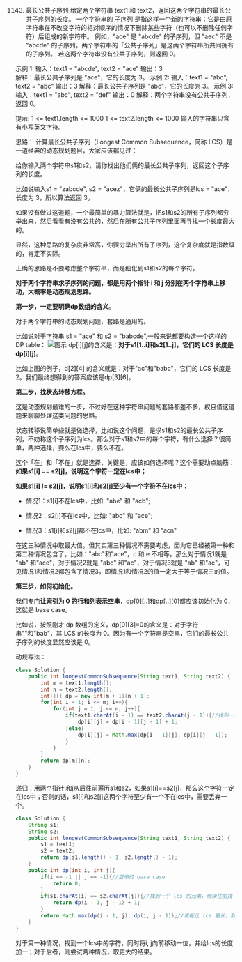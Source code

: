 

1143. 最长公共子序列
给定两个字符串 text1 和 text2，返回这两个字符串的最长公共子序列的长度。
一个字符串的 子序列 是指这样一个新的字符串：它是由原字符串在不改变字符的相对顺序的情况下删除某些字符（也可以不删除任何字符）后组成的新字符串。
例如，"ace" 是 "abcde" 的子序列，但 "aec" 不是 "abcde" 的子序列。两个字符串的「公共子序列」是这两个字符串所共同拥有的子序列。
若这两个字符串没有公共子序列，则返回 0。

示例 1:
输入：text1 = "abcde", text2 = "ace" 
输出：3  
解释：最长公共子序列是 "ace"，它的长度为 3。
示例 2:
输入：text1 = "abc", text2 = "abc"
输出：3
解释：最长公共子序列是 "abc"，它的长度为 3。
示例 3:
输入：text1 = "abc", text2 = "def"
输出：0
解释：两个字符串没有公共子序列，返回 0。

提示:
1 <= text1.length <= 1000
1 <= text2.length <= 1000
输入的字符串只含有小写英文字符。

思路：
计算最长公共子序列（Longest Common Subsequence，简称 LCS）是一道经典的动态规划题目，大家应该都见过：

给你输入两个字符串s1和s2，请你找出他们俩的最长公共子序列，返回这个子序列的长度。

比如说输入s1 = "zabcde", s2 = "acez"，它俩的最长公共子序列是lcs = "ace"，长度为 3，所以算法返回 3。

如果没有做过这道题，一个最简单的暴力算法就是，把s1和s2的所有子序列都穷举出来，然后看看有没有公共的，然后在所有公共子序列里面再寻找一个长度最大的。

显然，这种思路的复杂度非常高，你要穷举出所有子序列，这个复杂度就是指数级的，肯定不实际。

正确的思路是不要考虑整个字符串，而是细化到s1和s2的每个字符。

**对于两个字符串求子序列的问题，都是用两个指针 i 和 j 分别在两个字符串上移动，大概率是动态规划思路。**

**第一步，一定要明确dp数组的含义**。

对于两个字符串的动态规划问题，套路是通用的。

比如说对于字符串 s1 = "ace" 和 s2 = "babcde",一般来说都要构造一个这样的 DP table：
![图示](https://img-blog.csdnimg.cn/20210316145021476.png?x-oss-process=image/watermark,type_ZmFuZ3poZW5naGVpdGk,shadow_10,text_aHR0cHM6Ly9ibG9nLmNzZG4ubmV0L3dlaXhpbl80NjQ5NzUwMw==,size_16,color_FFFFFF,t_70)
dp[i][j]的含义是：**对于s1[1..i]和s2[1..j]，它们的 LCS 长度是dp[i][j]**。

比如上图的例子，d[2][4] 的含义就是：对于"ac"和"babc"，它们的 LCS 长度是 2。我们最终想得到的答案应该是dp[3][6]。

**第二步，找状态转移方程。**

这是动态规划最难的一步，不过好在这种字符串问题的套路都差不多，权且借这道题来聊聊处理这类问题的思路。

状态转移说简单些就是做选择，比如说这个问题，是求s1和s2的最长公共子序列，不妨称这个子序列为lcs。那么对于s1和s2中的每个字符，有什么选择？很简单，两种选择，要么在lcs中，要么不在。

这个「在」和「不在」就是选择，关键是，应该如何选择呢？这个需要动点脑筋：**如果s1[i] == s2[j]，说明这个字符一定在lcs中；**

**如果s1[i] != s2[j]，说明s1[i]和s2[j]至少有一个字符不在lcs中：**

* 情况1：s1[i]不在lcs中，比如: "abe" 和 "acb";

* 情况2：s2[j]不在lcs中，比如: "abc" 和 "ace";

* 情况3：s1[i]和s2[j]都不在lcs中，比如: "abm" 和 "acn"

在这三种情况中取最大值。但其实第三种情况不需要考虑，因为它已经被第一种和第二种情况包含了。比如："abc"和"ace"，c 和 e 不相等，那么对于情况1就是 "ab" 和"ace"，对于情况2就是 "abc" 和"ac"，对于情况3就是 "ab" 和"ac"，可见情况1和情况2都包含了情况3，即情况1和情况2的值一定大于等于情况三的值。

**第三步，如何初始化。**

我们专门**让索引为 0 的行和列表示空串**，dp[0][..]和dp[..][0]都应该初始化为 0，这就是 base case。

比如说，按照刚才 dp 数组的定义，dp[0][3]=0的含义是：对于字符串""和"bab"，其 LCS 的长度为 0。因为有一个字符串是空串，它们的最长公共子序列的长度显然应该是 0。

动规写法：
```java
class Solution {
    public int longestCommonSubsequence(String text1, String text2) {
        int m = text1.length();
        int n = text2.length();
        int[][] dp = new int[m + 1][n + 1];
        for(int i = 1; i <= m; i++){
            for(int j = 1; j <= n; j++){
                if(text1.charAt(i - 1) == text2.charAt(j - 1)){//找到一个lcs中的字符
                    dp[i][j] = dp[i - 1][j - 1] + 1;
                }else{
                    dp[i][j] = Math.max(dp[i - 1][j], dp[i][j - 1]);
                }
            }
        }
        return dp[m][n];
    }
}
```

递归：用两个指针i和j从后往前遍历s1和s2，如果s1[i]==s2[j]，那么这个字符一定在lcs中；否则的话，s1[i]和s2[j]这两个字符至少有一个不在lcs中，需要丢弃一个。

```java
class Solution {
    String s1;
    String s2;
    public int longestCommonSubsequence(String text1, String text2) {
        s1 = text1;
        s2 = text2;
        return dp(s1.length() - 1, s2.length() - 1);
    }
    public int dp(int i, int j){
        if(i == -1 || j == -1){//空串的 base case
            return 0;
        }
        if(s1.charAt(i) == s2.charAt(j)){//找到一个 lcs 的元素，继续往前找
            return dp(i - 1, j - 1) + 1;
        }
        return Math.max(dp(i - 1, j), dp(i, j - 1));//谁能让 lcs 最长，就听谁的
    }
}
```
对于第一种情况，找到一个lcs中的字符，同时将i, j向前移动一位，并给lcs的长度加一；对于后者，则尝试两种情况，取更大的结果。